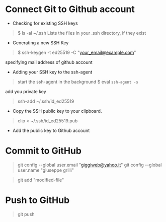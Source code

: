# Connect Git to Github account

- Checking for existing SSH keys
> $ ls -al ~/.ssh
> Lists the files in your .ssh directory, if they exist

- Generating a new SSH Key
> $ ssh-keygen -t ed25519 -C "your_email@example.com"

specifying mail address of github account

- Adding your SSH key to the ssh-agent
> start the ssh-agent in the background
> $ eval `ssh-agent -s`

add you private key
> ssh-add ~/.ssh/id_ed25519

- Copy the SSH public key to your clipboard.
> clip < ~/.ssh/id_ed25519.pub

- Add the public key to Github account

# Commit to GitHub

> git config --global user.email "giggiweb@yahoo.it"
> git config --global user.name "giuseppe grilli"

> git add "modified-file"

# Push to GitHub

> git push
